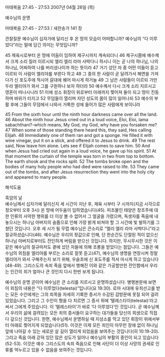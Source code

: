 마태복음 27:45 - 27:53 
2007년 04월 26일 (목)

예수님의 운명



마태복음 27:45 - 27:53 / 새찬송가 141 장


관찰질문
예수님이 십자가에 달리신 후 온 땅의 모습이 어떠합니까?
예수님의 “다 이루었다”라는 말에 담긴 의미는 무엇입니까?

45 제육시로부터 온 땅에 어둠이 임하여 제구시까지 계속되더니 46 제구시쯤에 예수께서 크게 소리 질러 이르시되 엘리 엘리 라마 사박다니 하시니 이는 곧 나의 하나님, 나의 하나님, 어찌하여 나를 버리셨나이까 하는 뜻이라 47 거기 섰던 자 중 어떤 이들이 듣고 이르되 이 사람이 엘리야를 부른다 하고 48 그 중의 한 사람이 곧 달려가서 해면을 가져다가 신 포도주에 적시어 갈대에 꿰어 마시게 하거늘 49 그 남은 사람들이 이르되 가만 두라 엘리야가 와서 그를 구원하나 보자 하더라 50 예수께서 다시 크게 소리 지르시고 영혼이 떠나시니라 51 이에 성소 휘장이 위로부터 아래까지 찢어져 둘이 되고 땅이 진동하며 바위가 터지고 52 무덤들이 열리며 자던 성도의 몸이 많이 일어나되 53 예수의 부활 후에 그들이 무덤에서 나와서 거룩한 성에 들어가 많은 사람에게 보이니라  

45 From the sixth hour until the ninth hour darkness came over all the land. 46 About the ninth hour Jesus cried out in a loud voice, Eloi, Eloi, lama sabachthani?-which means, My God, my God, why have you forsaken me? 47 When some of those standing there heard this, they said, Hes calling Elijah. 48 Immediately one of them ran and got a sponge. He filled it with wine vinegar, put it on a stick, and offered it to Jesus to drink. 49 The rest said, Now leave him alone. Lets see if Elijah comes to save him. 50 And when Jesus had cried out again in a loud voice, he gave up his spirit. 51 At that moment the curtain of the temple was torn in two from top to bottom. The earth shook and the rocks split. 52 The tombs broke open and the bodies of many holy people who had died were raised to life. 53 They came out of the tombs, and after Jesus resurrection they went into the holy city and appeared to many people.

해석도움





흑암의 날  
예수님께서 십자가에 달리신지 세 시간이 지난 후, 제육 시부터 구 시까지(지금 시각으로 정오부터 오후 3시) 온 땅에 어두움이 임하였습니다(45). 피조물인 태양은 창조주에 대한 인류의 사악한 행위를 더 이상 볼 수 없어서 그 얼굴을 가렸으며, 독생자를 죽음에 내놓으시는 하나님 아버지의 슬픔으로 인해 가장 밝게 비쳐야 할 그 시간에 빛 발하기를 그쳤던 것입니다. 오후 세 시가 될 무렵 예수님은 큰소리로 “엘리 엘리 라마 사박다니”라고 절규하셨습니다(46). 예수님은 우리의 죗값으로 인해, 단 한순간도 단절된 적이 없으신 하나님 아버지로부터도 잔인하게 버림을 받으신 것입니다. 하지만, 무시무시한 것은 이 같은 예수님의 절규마저도 곁에 섰던 자들에 의해 조롱을 받았다는 점입니다. 그들은 예수님의 외침을 엘리야를 부르는 소리로 잘못 듣고(47), 예수님의 생명을 연장시켜 정말 엘리야가 와서 구해주는지 보기 위해, 우슬초에 신 포도주를 적셔 마시게 하고 있습니다(48-49). 그리스도의 속죄 죽음 앞에서 행해진 이와 같은 가공할만한 잔인함에서 우리는 인간의 죄가 얼마나 큰 것인지 다시 한번 보게 됩니다.  

예수님의 운명 
곧이어 예수님은 큰 소리를 지르시고 운명하셨습니다. 병행본문에 보면 이 외침의 내용은 “다 이루었다(telestai)”입니다(요 19:30). 로마 시대에 유죄선고를 받는 모든 수인에게는 그의 죄목을 자세히 기록한 증서가 수감된 감방문에 못질 되어 걸려 있었습니다. 그리고 그 수인이 형을 다 치르면 그 증서 위에 ‘텔레스타이(telestai)’라고 써서 그에게 주었습니다. 이 ‘텔레스타이’가 바로 ‘다 이루었다’인 것입니다. 곧 예수님께서 우리의 삶에 걸려있는 모든 죄의 증서들이 요구하는 대가들을 당신의 희생으로 직접 다 갚으신 것입니다. 한편, 예수님께서 운명하실 때 지성소를 막고 있던 휘장이 위에서부터 아래로 찢어지게 되었습니다(51). 이것은 이제 모든 죄인이 아무런 장애 없이 하나님 앞에 나아갈 수 있는 새로운 살 길이 열리게 되었음을 보여주는 것입니다(히 10:19-20). 그리고 죽음 아래 갇혀 있던 많은 성도가 일어나 예수님의 부활의 증인이 되고 있습니다(52-53). 이것은 예수 그리스도의 속죄 죽음으로 인해 사단이 더 이상 사망의 권세로 인류를 억누르고 있을 수 없음을 보여주는 것입니다.